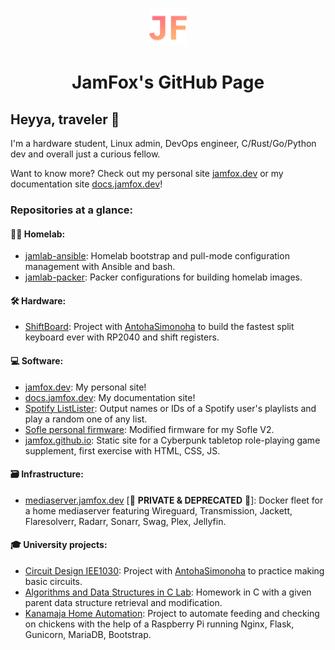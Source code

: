 <p align="center">
  <a href="https://jamfox.dev">
    <img alt="JF" src="./images/icon.png" width="60" />
  </a>
</p>
<h1 align="center">
JamFox's GitHub Page
</h1>

## Heyya, traveler 👋

I'm a hardware student, Linux admin, DevOps engineer, C/Rust/Go/Python dev and overall just a curious fellow.

Want to know more? Check out my personal site [jamfox.dev](https://jamfox.dev/) or my documentation site [docs.jamfox.dev](https://docs.jamfox.dev)!

### Repositories at a glance:

#### 👨‍💻 Homelab:
- [jamlab-ansible](https://github.com/JamFox/jamlab-ansible): Homelab bootstrap and pull-mode configuration management with Ansible and bash.
- [jamlab-packer](https://github.com/JamFox/jamlab-packer): Packer configurations for building homelab images.

#### 🛠 Hardware:
- [ShiftBoard](https://github.com/JamFox/Shiftboard): Project with [AntohaSimonoha](https://github.com/AntohaSimonoha) to build the fastest split keyboard ever with RP2040 and shift registers.


#### 💻 Software:
- [jamfox.dev](https://github.com/JamFox/jamfox.dev): My personal site!
- [docs.jamfox.dev](https://github.com/JamFox/docs.jamfox.dev): My documentation site!
- [Spotify ListLister](https://github.com/JamFox/Spotify-ListLister): Output names or IDs of a Spotify user's playlists and play a random one of any list.
- [Sofle personal firmware](https://github.com/JamFox/Sofle-v2-personal-EST-keymap): Modified firmware for my Sofle V2.
- [jamfox.github.io](https://github.com/JamFox/jamfox.github.io): Static site for a Cyberpunk tabletop role-playing game supplement, first exercise with HTML, CSS, JS.


#### 🗃️ Infrastructure: 
- [mediaserver.jamfox.dev](https://github.com/JamFox/mediaserver.jamfox.dev) [🚧 **PRIVATE & DEPRECATED** 🚧]: Docker fleet for a home mediaserver featuring Wireguard, Transmission, Jackett, Flaresolverr, Radarr, Sonarr, Swag, Plex, Jellyfin. 


#### 🎓 University projects:
- [Circuit Design IEE1030](https://github.com/JamFox/Circuit-Design-Project-IEE1030): Project with [AntohaSimonoha](https://github.com/AntohaSimonoha) to practice making basic circuits. 
- [Algorithms and Data Structures in C Lab](https://github.com/JamFox/AlgoritmidLabor): Homework in C with a given parent data structure retrieval and modification. 
- [Kanamaja Home Automation](https://github.com/JamFox/Kanamaja-Home-Automation): Project to automate feeding and checking on chickens with the help of a Raspberry Pi running Nginx, Flask, Gunicorn, MariaDB, Bootstrap.
